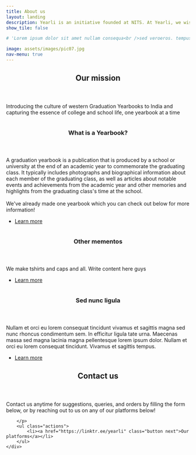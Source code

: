 ```yaml
---
title: About us
layout: landing
description: Yearli is an initiative founded at NITS. At Yearli, we wish to create and distribute Graduation Yearbooks and other mementos for colleges across India.
show_tile: false

# 'Lorem ipsum dolor sit amet nullam consequa<br />sed veroeros. tempus adipiscing nulla.'

image: assets/images/pic07.jpg
nav-menu: true
---
```


<!-- Main -->
<div id="main">

<!-- One -->
<section id="one">
	<div class="inner">
		<header class="major">
			<h2>Our mission</h2>
		</header>
		<p>Introducing the culture of western Graduation Yearbooks to India and capturing the essence of college and school life, one yearbook at a time </p>
	</div>
</section>

<!-- Two -->
<section id="two" class="spotlights">
	<section>
		<a href="cse22yearbook.html" class="image">
			<img src="{% link assets/images/bookstylepic1.jpg %}" alt="" data-position="center center" />
		</a>
		<div class="content">
			<div class="inner">
				<header class="major">
					<h3>What is a Yearbook?</h3>
				</header>
				<p>A graduation yearbook is a publication that is produced by a school or university at the end of an academic year to commemorate the graduating class. It typically includes photographs and biographical information about each member of the graduating class, as well as articles about notable events and achievements from the academic year and other memories and highlights from the graduating class's time at the school. <br/><br/>We've already made one yearbook which you can check out below for more information! </p>
				<ul class="actions">
					<li><a href="cse22yearbook.html" class="button">Learn more</a></li>
				</ul>
			</div>
		</div>
	</section>
	<section>
		<a href="generic.html" class="image">
			<img src="{% link assets/images/csebatchtshirt.jpeg %}" alt="" data-position="top center" />
		</a>
		<div class="content">
			<div class="inner">
				<header class="major">
					<h3>Other mementos</h3>
				</header>
				<p>We make tshirts and caps and all. Write content here guys</p>
				<ul class="actions">
					<li><a href="generic.html" class="button">Learn more</a></li>
				</ul>
			</div>
		</div>
	</section>
	<section>
		<a href="generic.html" class="image">
			<img src="{% link assets/images/pic10.jpg %}" alt="" data-position="25% 25%" />
		</a>
		<div class="content">
			<div class="inner">
				<header class="major">
					<h3>Sed nunc ligula</h3>
				</header>
				<p>Nullam et orci eu lorem consequat tincidunt vivamus et sagittis magna sed nunc rhoncus condimentum sem. In efficitur ligula tate urna. Maecenas massa sed magna lacinia magna pellentesque lorem ipsum dolor. Nullam et orci eu lorem consequat tincidunt. Vivamus et sagittis tempus.</p>
				<ul class="actions">
					<li><a href="generic.html" class="button">Learn more</a></li>
				</ul>
			</div>
		</div>
	</section>
</section>

<!-- Three -->
<section id="three">
	<div class="inner">
		<header class="major">
			<h2>Contact us</h2>
		</header>
		<p> Contact us anytime for suggestions, queries, and orders by filling the form below, or by reaching out to us on any of our platforms below! 

        </p>
		<ul class="actions">
			<li><a href="https://linktr.ee/yearli" class="button next">Our platforms</a></li>
		</ul>
	</div>
</section>

</div>
